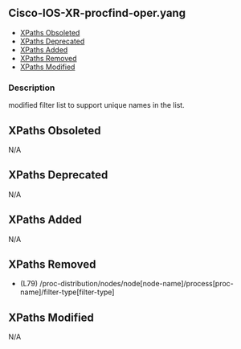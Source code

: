 ## Cisco-IOS-XR-procfind-oper.yang

- [XPaths Obsoleted](#xpaths-obsoleted)
- [XPaths Deprecated](#xpaths-deprecated)
- [XPaths Added](#xpaths-added)
- [XPaths Removed](#xpaths-removed)
- [XPaths Modified](#xpaths-modified)

### Description

modified filter list to support unique names in the list.

## XPaths Obsoleted

N/A

## XPaths Deprecated

N/A

## XPaths Added

N/A

## XPaths Removed

- (L79)	/proc-distribution/nodes/node[node-name]/process[proc-name]/filter-type[filter-type]

## XPaths Modified

N/A

